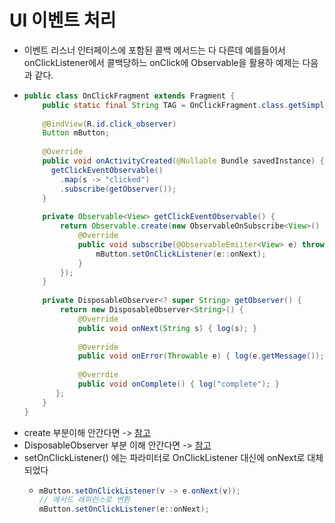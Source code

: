 UI 이벤트 처리
===
* 이벤트 리스너 인터페이스에 포함된 콜백 메서드는 다 다른데 예를들어서 onClickListener에서 콜백당하느 onClick에 Observable을 활용하 예제는 다음과 같다.
* ```java
  public class OnClickFragment extends Fragment {
      public static final String TAG = OnClickFragment.class.getSimpleName();
      
      @BindView(R.id.click_observer)
      Button mButton;
      
      @Override
      public void onActivityCreated(@Nullable Bundle savedInstance) {
        getClickEventObservable()
          .map(s -> "clicked")
          .subscribe(getObserver());
      }
      
      private Observable<View> getClickEventObservable() {
          return Observable.create(new ObservableOnSubscribe<View>() {
              @Override
              public void subscribe(@ObservableEmiiter<View> e) throws Exception {
                  mButton.setOnClickListener(e::onNext);
              }
          });
      }
      
      private DisposableObserver<? super String> getObserver() {
          return new DisposableObserver<String>() {
              @Override
              public void onNext(String s) { log(s); }
               
              @Override
              public void onError(Throwable e) { log(e.getMessage()); }
              
              @Overrdie
              public void onComplete() { log("complete"); }
         };
      }
  }
* create 부분이해 안간다면 -> [참고](https://github.com/sdk0213/Knowledge-Storage/blob/master/RxJava/2.1%20Observable%20클래스.md)
* DisposableObserver 부분 이해 안간다면 -> [참고](https://hjlab.tistory.com/418)
* setOnClickListener() 에는 파라미터로 OnClickListener 대신에 onNext로 대체 되었다
  * ```java
    mButton.setOnClickListener(v -> e.onNext(v));
    // 메서드 레퍼런스로 변환
    mButton.setOnClickListener(e::onNext);
